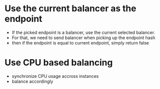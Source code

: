 # Use the current balancer as the endpoint

* If the picked endpoint is a balancer, use the current selected balancer.
* For that, we need to send balancer when picking up the endpoint hash
* then if the endpoint is equal to current endpoint, simply return false

# Use CPU based balancing

* synchronize CPU usage accross instances
* balance accordingly
